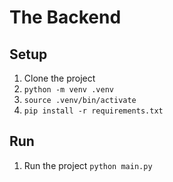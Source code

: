 # The Backend

## Setup

1. Clone the project
2. ```python -m venv .venv```
3. ```source .venv/bin/activate```
4. ```pip install -r requirements.txt```

## Run
1. Run the project ```python main.py```
